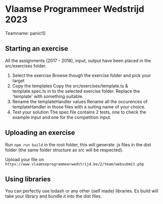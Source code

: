 # Vlaamse Programmeer Wedstrijd 2023

Teamname: panic!()

## Starting an exercise

All the assignments (2017 - 2018), input, output have been placed in the src/exercises folder.

1. Select the exercise
Browse though the exercise folder and pick your target
2. Copy the templates
Copy the src/exercises/template.ts & template.spec.ts in to the selected exercise folder.
Replace the 'template' with something suitable.
3. Rename the templateHandler values
Rename all the occurences of templateHandler in those files with a suiting name of your choice.
4. Test your solution
The spec file contains 2 tests, one to check the example input and one for the competition input.

## Uploading an exercise
Run `npm run build` in the root folder, this will generate .js files in the dist folder (the same folder structure as src will be respected).

Upload your file on `https://www.vlaamseprogrammeerwedstrijd.be/2/team/websubmit.php`

## Using libraries
You can perfectly use lodash or any other (self made) libraries.
Es build will take your library and bundle it into the dist files.
